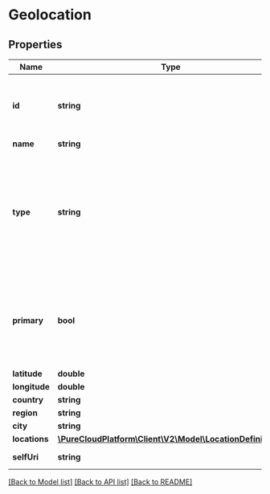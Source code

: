 # Geolocation

## Properties
Name | Type | Description | Notes
------------ | ------------- | ------------- | -------------
**id** | **string** | The globally unique identifier for the object. | [optional] 
**name** | **string** |  | [optional] 
**type** | **string** | A string used to describe the type of client the geolocation is being updated from e.g. ios, android, web, etc. | [optional] 
**primary** | **bool** | A boolean used to tell whether or not to set this geolocation client as the primary on a PATCH | [optional] 
**latitude** | **double** |  | [optional] 
**longitude** | **double** |  | [optional] 
**country** | **string** |  | [optional] 
**region** | **string** |  | [optional] 
**city** | **string** |  | [optional] 
**locations** | [**\PureCloudPlatform\Client\V2\Model\LocationDefinition[]**](LocationDefinition.md) |  | [optional] 
**selfUri** | **string** | The URI for this object | [optional] 

[[Back to Model list]](../README.md#documentation-for-models) [[Back to API list]](../README.md#documentation-for-api-endpoints) [[Back to README]](../README.md)


